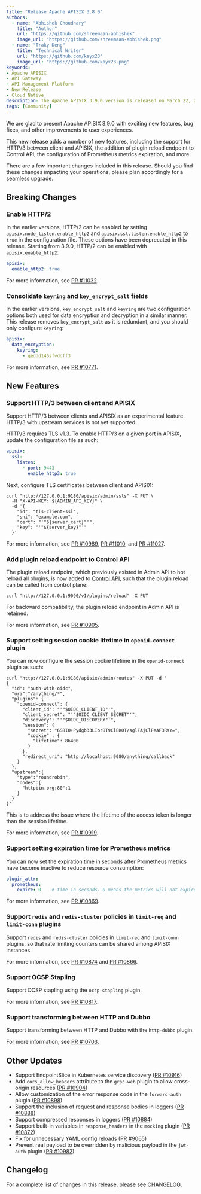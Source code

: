 ```yaml
---
title: "Release Apache APISIX 3.8.0"
authors:
  - name: "Abhishek Choudhary"
    title: "Author"
    url: "https://github.com/shreemaan-abhishek"
    image_url: "https://github.com/shreemaan-abhishek.png"
  - name: "Traky Deng"
    title: "Technical Writer"
    url: "https://github.com/kayx23"
    image_url: "https://github.com/kayx23.png"
keywords:
- Apache APISIX
- API Gateway
- API Management Platform
- New Release
- Cloud Native
description: The Apache APISIX 3.9.0 version is released on March 22, 2024. This release includes a few new features, bug fixes, and other improvements to user experiences.
tags: [Community]
---
```


We are glad to present Apache APISIX 3.9.0 with exciting new features, bug fixes, and other improvements to user experiences.

<!--truncate-->

This new release adds a number of new features, including the support for HTTP/3 between client and APISIX, the addition of plugin reload endpoint to Control API, the configuration of Prometheus metrics expiration, and more.

There are a few important changes included in this release. Should you find these changes impacting your operations, please plan accordingly for a seamless upgrade.

## Breaking Changes

### Enable HTTP/2

In the earlier versions, HTTP/2 can be enabled by setting `apisix.node_listen.enable_http2` and `apisix.ssl.listen.enable_http2` to `true` in the configuration file. These options have been deprecated in this release. Starting from 3.9.0, HTTP/2 can be enabled with `apisix.enable_http2`:

```yaml title="config.yaml"
apisix:
  enable_http2: true
```

For more information, see [PR #11032](https://github.com/apache/apisix/pull/11032).

### Consolidate `keyring` and `key_encrypt_salt` fields

In the earlier versions, `key_encrypt_salt` and `keyring` are two configuration options both used for data encryption and decryption in a similar manner. This release removes `key_encrypt_salt` as it is redundant, and you should only configure `keyring`:

```yaml title="config.yaml"
apisix:
  data_encryption:
    keyring:
      - qeddd145sfvddff3
```

For more information, see [PR #10771](https://github.com/apache/apisix/pull/10771).

## New Features

### Support HTTP/3 between client and APISIX

Support HTTP/3 between clients and APISIX as an experimental feature. HTTP/3 with upstream services is not yet supported.

HTTP/3 requires TLS v1.3. To enable HTTP/3 on a given port in APISIX, update the configuration file as such:

```yaml title="config.yaml"
apisix:
  ssl:
    listen:
      - port: 9443
        enable_http3: true
```

Next, configure TLS certificates between client and APISIX:

```shell
curl "http://127.0.0.1:9180/apisix/admin/ssls" -X PUT \
  -H "X-API-KEY: ${ADMIN_API_KEY}" \
  -d '{
    "id": "tls-client-ssl",
    "sni": "example.com",
    "cert": "'"${server_cert}"'",
    "key": "'"${server_key}"'"
  }'
 ```

For more information, see [PR #10989](https://github.com/apache/apisix/pull/10989), [PR #11010](https://github.com/apache/apisix/pull/11010), and [PR #11027](https://github.com/apache/apisix/pull/11027).

### Add plugin reload endpoint to Control API

The plugin reload endpoint, which previously existed in Admin API to hot reload all plugins, is now added to [Control API](https://apisix.apache.org/docs/apisix/next/control-api/#put-v1pluginsreload), such that the plugin reload can be called from control plane:

```shell
curl "http://127.0.0.1:9090/v1/plugins/reload" -X PUT
```

For backward compatibility, the plugin reload endpoint in Admin API is retained.

For more information, see [PR #10905](https://github.com/apache/apisix/pull/10905).

### Support setting session cookie lifetime in `openid-connect` plugin

You can now configure the session cookie lifetime in the `openid-connect` plugin as such:

```shell
curl "http://127.0.0.1:9180/apisix/admin/routes" -X PUT -d '
{
  "id": "auth-with-oidc",
  "uri":"/anything/*",
  "plugins": {
    "openid-connect": {
      "client_id": "'"$OIDC_CLIENT_ID"'",
      "client_secret": "'"$OIDC_CLIENT_SECRET"'",
      "discovery": "'"$OIDC_DISCOVERY"'",
      "session": {
        "secret": "6S8IO+Pydgb33LIor8T9ClER0T/sglFAjClFeAF3RsY=",
        "cookie" : {
          "lifetime": 86400
        }
      },
      "redirect_uri": "http://localhost:9080/anything/callback"
    }
  },
  "upstream":{
    "type":"roundrobin",
    "nodes":{
      "httpbin.org:80":1
    }
  }
}'
```

This is to address the issue where the lifetime of the access token is longer than the session lifetime.

For more information, see [PR #10919](https://github.com/apache/apisix/pull/10919).

### Support setting expiration time for Prometheus metrics

You can now set the expiration time in seconds after Prometheus metrics have become inactive to reduce resource consumption:

```yaml title="config.yaml"
plugin_attr:
  prometheus:
    expire: 0    # time in seconds. 0 means the metrics will not expire.
```

For more information, see [PR #10869](https://github.com/apache/apisix/pull/10869).

### Support `redis` and `redis-cluster` policies in `limit-req` and `limit-conn` plugins

Support `redis` and `redis-cluster` policies in `limit-req` and `limit-conn` plugins, so that rate limiting counters can be shared among APISIX instances.

For more information, see [PR #10874](https://github.com/apache/apisix/pull/10874) and [PR #10866](https://github.com/apache/apisix/pull/10866).

### Support OCSP Stapling

Support OCSP stapling using the `ocsp-stapling` plugin.

For more information, see [PR #10817](https://github.com/apache/apisix/pull/10817).

### Support transforming between HTTP and Dubbo

Support transforming between HTTP and Dubbo with the `http-dubbo` plugin.

For more information, see [PR #10703](https://github.com/apache/apisix/pull/10703).

## Other Updates

- Support EndpointSlice in Kubernetes service discovery ([PR #10916](https://github.com/apache/apisix/pull/10916))
- Add `cors_allow_headers` attribute to the `grpc-web` plugin to allow cross-origin resources ([PR #10904](https://github.com/apache/apisix/pull/10904))
- Allow customization of the error response code in the `forward-auth` plugin ([PR #10898](https://github.com/apache/apisix/pull/10898))
- Support the inclusion of request and response bodies in loggers ([PR #10888](https://github.com/apache/apisix/pull/10888))
- Support compressed responses in loggers ([PR #10884](https://github.com/apache/apisix/pull/10884))
- Support built-in variables in `response_headers` in the `mocking` plugin ([PR #10872](https://github.com/apache/apisix/pull/10872))
- Fix for unnecessary YAML config reloads ([PR #9065](https://github.com/apache/apisix/pull/9065))
- Prevent real payload to be overridden by malicious payload in the `jwt-auth` plugin ([PR #10982](https://github.com/apache/apisix/pull/10982))

## Changelog

For a complete list of changes in this release, please see [CHANGELOG](https://github.com/apache/apisix/blob/master/CHANGELOG.md#390).
